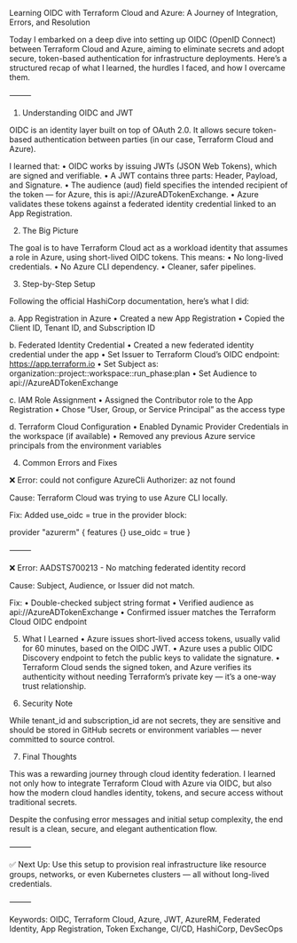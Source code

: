 Learning OIDC with Terraform Cloud and Azure: A Journey of Integration, Errors, and Resolution

Today I embarked on a deep dive into setting up OIDC (OpenID Connect) between Terraform Cloud and Azure, aiming to eliminate secrets and adopt secure, token-based authentication for infrastructure deployments. Here’s a structured recap of what I learned, the hurdles I faced, and how I overcame them.

⸻

1. Understanding OIDC and JWT

OIDC is an identity layer built on top of OAuth 2.0. It allows secure token-based authentication between parties (in our case, Terraform Cloud and Azure).

I learned that:
	•	OIDC works by issuing JWTs (JSON Web Tokens), which are signed and verifiable.
	•	A JWT contains three parts: Header, Payload, and Signature.
	•	The audience (aud) field specifies the intended recipient of the token — for Azure, this is api://AzureADTokenExchange.
	•	Azure validates these tokens against a federated identity credential linked to an App Registration.

2. The Big Picture

The goal is to have Terraform Cloud act as a workload identity that assumes a role in Azure, using short-lived OIDC tokens. This means:
	•	No long-lived credentials.
	•	No Azure CLI dependency.
	•	Cleaner, safer pipelines.

3. Step-by-Step Setup

Following the official HashiCorp documentation, here’s what I did:

a. App Registration in Azure
	•	Created a new App Registration
	•	Copied the Client ID, Tenant ID, and Subscription ID

b. Federated Identity Credential
	•	Created a new federated identity credential under the app
	•	Set Issuer to Terraform Cloud’s OIDC endpoint: https://app.terraform.io
	•	Set Subject as:
organization:<org>:project:<project>:workspace:<workspace>:run_phase:plan
	•	Set Audience to api://AzureADTokenExchange

c. IAM Role Assignment
	•	Assigned the Contributor role to the App Registration
	•	Chose “User, Group, or Service Principal” as the access type

d. Terraform Cloud Configuration
	•	Enabled Dynamic Provider Credentials in the workspace (if available)
	•	Removed any previous Azure service principals from the environment variables

4. Common Errors and Fixes

❌ Error: could not configure AzureCli Authorizer: az not found

Cause: Terraform Cloud was trying to use Azure CLI locally.

Fix: Added use_oidc = true in the provider block:

provider "azurerm" {
  features {}
  use_oidc = true
}


⸻

❌ Error: AADSTS700213 - No matching federated identity record

Cause: Subject, Audience, or Issuer did not match.

Fix:
	•	Double-checked subject string format
	•	Verified audience as api://AzureADTokenExchange
	•	Confirmed issuer matches the Terraform Cloud OIDC endpoint

5. What I Learned
	•	Azure issues short-lived access tokens, usually valid for 60 minutes, based on the OIDC JWT.
	•	Azure uses a public OIDC Discovery endpoint to fetch the public keys to validate the signature.
	•	Terraform Cloud sends the signed token, and Azure verifies its authenticity without needing Terraform’s private key — it’s a one-way trust relationship.

6. Security Note

While tenant_id and subscription_id are not secrets, they are sensitive and should be stored in GitHub secrets or environment variables — never committed to source control.

7. Final Thoughts

This was a rewarding journey through cloud identity federation. I learned not only how to integrate Terraform Cloud with Azure via OIDC, but also how the modern cloud handles identity, tokens, and secure access without traditional secrets.

Despite the confusing error messages and initial setup complexity, the end result is a clean, secure, and elegant authentication flow.

⸻

✅ Next Up: Use this setup to provision real infrastructure like resource groups, networks, or even Kubernetes clusters — all without long-lived credentials.

⸻

Keywords: OIDC, Terraform Cloud, Azure, JWT, AzureRM, Federated Identity, App Registration, Token Exchange, CI/CD, HashiCorp, DevSecOps
